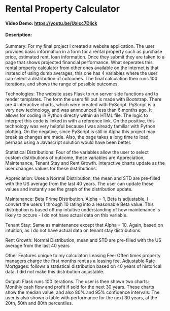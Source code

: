 # Rental Property Calculator
#### Video Demo:  https://youtu.be/Uxicc7Dljck
#### Description:

Summary:
For my final project I created a website application.  The user provides basic information in a form for a rental property such as purchase price, estimated rent, loan information.  Once they submit they are taken to a page that shows projected financial performance.  What seperates this rental property calculator from other ones available on the internet is that instead of using dumb averages, this one has 4 variables where the user can select a distribution of outcomes.  The final calculation then runs 100 iterations, and shows the range of possible outcomes.

Technologies:
The website uses Flask to run server side functions and to render templates.  The form the users fill out is made with Bootstrap.  There are 4 interactive charts, which were created with PyScript.  PyScript is a very new technology, and was annnounced less than 6 months ago.  It allows for coding in Python directly within an HTML file.  The logic to interpret this code is linked in with a reference link.  On the positive, this technology was very helpful because I was already familiar with Python plotting.  On the negative, since PyScript is still in Alpha this project may break as changes are made.  Also, the page takes a long time to load, perhaps using a Javascript solution would have been better.

Statistical Distributions:
Four of the variables allow the user to select custom distributions of outcome, these variables are Appreciation, Maintenance, Tenant Stay and Rent Growth.  Interactive charts update as the user changes values for these distributions.

Appreciation:  Uses a Normal Distribution, the mean and STD are pre-filled with the US average from the last 40 years.  The user can update these values and instantly see the graph of the distribution update.

Maintenance:  Beta Prime Distribution.  Alpha = 1, Beta is adjustable, I convert the users 1 through 10 rating into a reasonable Beta value.  This distribution is based off my intuitive understanding of how maintenance is likely to occure - I do not have actual data on this variable.

Tenant Stay: Same as maintenance except that Alpha = 10.  Again, based on intuition, as I do not have actual data on tenant stay distributions.

Rent Growth: Normal Distribution, mean and STD are pre-filled with the US average from the last 40 years

Other Features unique to my calculator:
Leasing Fee: Often times property managers charge the first months rent as a leasing fee.
Adjustable Rate Mortgages: follows a statistical distribution based on 40 years of historical data.  I did not make this distribution adjustable.

Output:
Flask runs 100 iterations.  The user is then shown two charts: Monthly cash flow and profit if sold for the next 30 years.  These charts show the median value, and also 80% and 95% confidence intervals.  The user is also shown a table with performance for the next 30 years, at the 20th, 50th and 80th percentiles.

